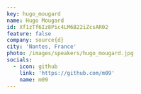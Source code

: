 ```yaml
---
key: hugo_mougard
name: Hugo Mougard
id: Xf1zTf6Iz8Pic4LM6B22iZcsAR02
feature: false
company: source{d}
city: 'Nantes, France' 
photo: /images/speakers/hugo_mougard.jpg
socials:
  - icon: github
    link: 'https://github.com/m09'
    name: m09
---
```

